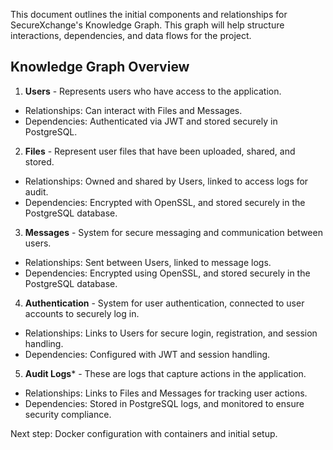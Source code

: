 This document outlines the initial components and relationships for SecureXchange's Knowledge Graph. This graph will help structure interactions, dependencies, and data flows for the project. 

## Knowledge Graph Overview 

1. **Users** - Represents users who have access to the application. 
  - Relationships: Can interact with Files and Messages. 
  - Dependencies: Authenticated via JWT and stored securely in PostgreSQL. 

2. **Files** - Represent user files that have been uploaded, shared, and stored. 
  - Relationships: Owned and shared by Users, linked to access logs for audit. 
  - Dependencies: Encrypted with OpenSSL, and stored securely in the PostgreSQL database. 

3. **Messages** - System for secure messaging and communication between users.
  - Relationships: Sent between Users, linked to message logs. 
  - Dependencies: Encrypted using OpenSSL, and stored securely in the PostgreSQL database. 

4. **Authentication** - System for user authentication, connected to user accounts to securely log in.
  - Relationships: Links to Users for secure login, registration, and session handling. 
  - Dependencies: Configured with JWT and session handling. 
5. **Audit Logs*** - These are logs that capture actions in the application.
  - Relationships: Links to Files and Messages for tracking user actions.
  - Dependencies: Stored in PostgreSQL logs, and monitored to ensure security compliance. 

Next step: Docker configuration with containers and initial setup.
